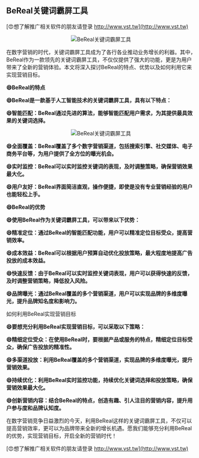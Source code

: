 ## **BeReal关键词霸屏工具**

[😍想了解推广相关软件的朋友请登录 http://www.vst.tw](http://www.vst.tw)

 <center><img src="https://vst.tw/MP4/tuiguang/png/7.png" alt="BeReal关键词霸屏工具"></center>

在数字营销的时代，关键词霸屏工具成为了各行各业推动业务增长的利器。其中，BeReal作为一款领先的关键词霸屏工具，不仅仅提供了强大的功能，更是为用户带来了全新的营销体验。本文将深入探讨BeReal的特点、优势以及如何利用它来实现营销目标。

**😄BeReal的特点**

**😄BeReal是一款基于人工智能技术的关键词霸屏工具，具有以下特点：**

**😄智能匹配：BeReal通过先进的算法，能够智能匹配用户需求，为其提供最具效果的关键词选择。**

 <center><img src="https://vst.tw/MP4/tuiguang/png/5.png" alt="BeReal关键词霸屏工具"></center>

**😄全面覆盖：BeReal覆盖了多个数字营销渠道，包括搜索引擎、社交媒体、电子商务平台等，为用户提供了全方位的曝光机会。**

**😄实时监控：BeReal可以实时监控关键词的表现，及时调整策略，确保营销效果最大化。**

**😄用户友好：BeReal界面简洁直观，操作便捷，即使是没有专业营销经验的用户也能轻松上手。**

**😄BeReal的优势**

**😄使用BeReal作为关键词霸屏工具，可以带来以下优势：**

**😄精准定位：通过BeReal的智能匹配功能，用户可以精准定位目标受众，提高营销效率。**

**😄成本效益：BeReal可以根据用户预算自动优化投放策略，最大程度地提高广告投放的成本效益。**

**😄快速反馈：由于BeReal可以实时监控关键词表现，用户可以获得快速的反馈，及时调整营销策略，降低投入风险。**

**😄品牌曝光：通过BeReal覆盖的多个营销渠道，用户可以实现品牌的多维度曝光，提升品牌知名度和影响力。**

如何利用BeReal实现营销目标

**😄要想充分利用BeReal实现营销目标，可以采取以下策略：**

**😄精细定位受众：在使用BeReal时，要根据产品或服务的特点，精细定位目标受众，确保广告投放的精准性。**

**😄多渠道投放：利用BeReal覆盖的多个营销渠道，实现品牌的多维度曝光，提升营销效果。**

**😄持续优化：利用BeReal实时监控功能，持续优化关键词选择和投放策略，确保营销效果最大化。**

**😄创新营销内容：结合BeReal的特点，创造有趣、引人注目的营销内容，提升用户参与度和品牌认知度。**

在数字营销竞争日益激烈的今天，利用BeReal这样的关键词霸屏工具，不仅可以提高营销效率，更可以为品牌带来全新的增长机遇。愿我们能够充分利用BeReal的优势，实现营销目标，开启全新的营销时代！

[😍想了解推广相关软件的朋友请登录 http://www.vst.tw](http://www.vst.tw)




